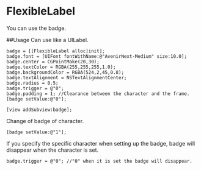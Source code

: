# FlexibleLabel
You can use the badge.

##Usage
Can use like a UILabel.
~~~
badge = [[FlexibleLabel alloc]init];
badge.font = [UIFont fontWithName:@"AvenirNext-Medium" size:10.0];
badge.center = CGPointMake(20,30);
badge.textColor = RGBA(255,255,255,1.0);
badge.backgroundColor = RGBA(524,2,45,0.8);
badge.textAlignment = NSTextAlignmentCenter;
badge.radius = 0.5;
badge.trigger = @"0";
badge.padding = 1; //Clearance between the character and the frame.
[badge setValue:@"0"];

[view addSubview:badge];
~~~
Change of badge of character.
~~~
[badge setValue:@"1"];
~~~
If you specify the specific character when setting up the badge, badge will disappear when the character is set.
~~~
badge.trigger = @"0"; //"0" when it is set the badge will disappear.
~~~
